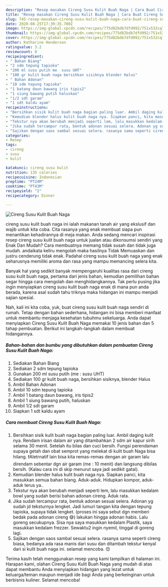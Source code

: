 ```yaml
---
description: "Resep masakan Cireng Susu Kulit Buah Naga | Cara Buat Cireng Susu Kulit Buah Naga Yang Lezat"
title: "Resep masakan Cireng Susu Kulit Buah Naga | Cara Buat Cireng Susu Kulit Buah Naga Yang Lezat"
slug: 745-resep-masakan-cireng-susu-kulit-buah-naga-cara-buat-cireng-susu-kulit-buah-naga-yang-lezat
date: 2020-08-25T17:39:35.700Z
image: https://img-global.cpcdn.com/recipes/775d82bdb7dfd992/751x532cq70/cireng-susu-kulit-buah-naga-foto-resep-utama.jpg
thumbnail: https://img-global.cpcdn.com/recipes/775d82bdb7dfd992/751x532cq70/cireng-susu-kulit-buah-naga-foto-resep-utama.jpg
cover: https://img-global.cpcdn.com/recipes/775d82bdb7dfd992/751x532cq70/cireng-susu-kulit-buah-naga-foto-resep-utama.jpg
author: Katharine Henderson
ratingvalue: 3.2
reviewcount: 8
recipeingredient:
- " Bahan Biang"
- "2 sdm tepung tapioka"
- "200 ml susu putih me  susu UHT"
- "100 gr kulit buah naga bersihkan sisiknya blender Halus"
- " Bahan Adonan"
- "10 sdm tepung tapioka"
- "1 batang daun bawang iris tipis2"
- "1 siung bawang putih haluskan"
- "1/2 sdt garam"
- "1 sdt kaldu ayam"
recipeinstructions:
- "Bersihkan sisik kulit buah naga bagian paling luar. Ambil daging kulit nya. Rendam irisan dalam air yang ditambahkan 2 sdm air kapur sirih selama 30 menit. Setelah itu bilas dan cuci bersih. Fungsi perendaman supaya getah dan obat semprot yang melekat di kulit buah Naga bisa hilang. ❗Aletrnatif lain bisa kita remas-remas dengan air garam lalu direndam sebentar dgn air garam (me : 10 menit) dan langsung dibilas bersih. (Kalau cara ini di skip menurut saya jadi sedikit gatal)."
- "Kemudian blender halus kulit buah naga nya. Siapkan panci, kita masukkan semua bahan biang. Aduk-aduk. Hidupkan kompor, aduk-aduk terus ya.."
- "Tekstur nya akan berubah menjadi seperti lem, lalu masukkan kedalam bowl yang sudah berisi bahan adonan cireng. Aduk rata."
- "Jika sudah tercampur rata, bentuk adonan sesuai selera. Adonan yg sudah jd teksturnya lengket. Jadi lumuri tangan kita dengan tepung tapioka, supaya tidak lengket. (proses ini saya sebut dgn memberi bedak pada adonan cireng 😅) lakukan hingga adonan habis. Lalu goreng secukupnya. Sisa nya saya masukkan kedalam Plastik, saya masukkan kedalam frezzer. Sewaktu2 ingin nyemil, tinggal di goreng lagi."
- "Sajikan dengan saos sambal sesuai selera. rasanya sama seperti cireng biasa, bedanya ada rasa manis dari susu dan ditambah tekstur kenyal dari si kulit buah naga ini. selamat mencoba. 😊"
categories:
- Resep
tags:
- cireng
- susu
- kulit

katakunci: cireng susu kulit 
nutrition: 135 calories
recipecuisine: Indonesian
preptime: "PT24M"
cooktime: "PT43M"
recipeyield: "2"
recipecategory: Dinner

---
```



![Cireng Susu Kulit Buah Naga](https://img-global.cpcdn.com/recipes/775d82bdb7dfd992/751x532cq70/cireng-susu-kulit-buah-naga-foto-resep-utama.jpg)


cireng susu kulit buah naga ini ialah makanan tanah air yang ekslusif dan wajib untuk kita coba. Cita rasanya yang enak membuat siapa pun menantikan kehadirannya di meja makan.
Anda sedang mencari inspirasi resep cireng susu kulit buah naga untuk jualan atau dikonsumsi sendiri yang Enak Dan Mudah? Cara membuatnya memang tidak susah dan tidak juga mudah. andaikata keliru mengolah maka hasilnya Tidak Memuaskan dan justru cenderung tidak enak. Padahal cireng susu kulit buah naga yang enak seharusnya memiliki aroma dan rasa yang mampu memancing selera kita.



Banyak hal yang sedikit banyak mempengaruhi kualitas rasa dari cireng susu kulit buah naga, pertama dari jenis bahan, kemudian pemilihan bahan segar hingga cara mengolah dan menghidangkannya. Tak perlu pusing jika ingin menyiapkan cireng susu kulit buah naga enak di mana pun anda berada, karena asal sudah tahu triknya maka hidangan ini mampu menjadi sajian spesial.


Nah, kali ini kita coba, yuk, buat cireng susu kulit buah naga sendiri di rumah. Tetap dengan bahan sederhana, hidangan ini bisa memberi manfaat untuk membantu menjaga kesehatan tubuhmu sekeluarga. Anda dapat menyiapkan Cireng Susu Kulit Buah Naga memakai 10 jenis bahan dan 5 tahap pembuatan. Berikut ini langkah-langkah dalam membuat hidangannya.

<!--inarticleads1-->

##### Bahan-bahan dan bumbu yang dibutuhkan dalam pembuatan Cireng Susu Kulit Buah Naga:

1. Sediakan  Bahan Biang
1. Sediakan 2 sdm tepung tapioka
1. Gunakan 200 ml susu putih (me : susu UHT)
1. Sediakan 100 gr kulit buah naga, bersihkan sisiknya, blender Halus
1. Ambil  Bahan Adonan
1. Ambil 10 sdm tepung tapioka
1. Ambil 1 batang daun bawang, iris tipis2
1. Ambil 1 siung bawang putih, haluskan
1. Ambil 1/2 sdt garam
1. Siapkan 1 sdt kaldu ayam




<!--inarticleads2-->

##### Cara membuat Cireng Susu Kulit Buah Naga:

1. Bersihkan sisik kulit buah naga bagian paling luar. Ambil daging kulit nya. Rendam irisan dalam air yang ditambahkan 2 sdm air kapur sirih selama 30 menit. Setelah itu bilas dan cuci bersih. Fungsi perendaman supaya getah dan obat semprot yang melekat di kulit buah Naga bisa hilang. ❗Aletrnatif lain bisa kita remas-remas dengan air garam lalu direndam sebentar dgn air garam (me : 10 menit) dan langsung dibilas bersih. (Kalau cara ini di skip menurut saya jadi sedikit gatal).
1. Kemudian blender halus kulit buah naga nya. Siapkan panci, kita masukkan semua bahan biang. Aduk-aduk. Hidupkan kompor, aduk-aduk terus ya..
1. Tekstur nya akan berubah menjadi seperti lem, lalu masukkan kedalam bowl yang sudah berisi bahan adonan cireng. Aduk rata.
1. Jika sudah tercampur rata, bentuk adonan sesuai selera. Adonan yg sudah jd teksturnya lengket. Jadi lumuri tangan kita dengan tepung tapioka, supaya tidak lengket. (proses ini saya sebut dgn memberi bedak pada adonan cireng 😅) lakukan hingga adonan habis. Lalu goreng secukupnya. Sisa nya saya masukkan kedalam Plastik, saya masukkan kedalam frezzer. Sewaktu2 ingin nyemil, tinggal di goreng lagi.
1. Sajikan dengan saos sambal sesuai selera. rasanya sama seperti cireng biasa, bedanya ada rasa manis dari susu dan ditambah tekstur kenyal dari si kulit buah naga ini. selamat mencoba. 😊




Terima kasih telah menggunakan resep yang kami tampilkan di halaman ini. Harapan kami, olahan Cireng Susu Kulit Buah Naga yang mudah di atas dapat membantu Anda menyiapkan hidangan yang lezat untuk keluarga/teman maupun menjadi ide bagi Anda yang berkeinginan untuk berbisnis kuliner. Selamat mencoba!
